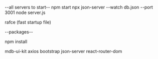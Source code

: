 --all servers to start--
npm start
npx json-server --watch db.json --port 3001
node server.js

rafce (fast startup file)

--packages--

npm install 

mdb-ui-kit
axios
bootstrap
json-server
react-router-dom